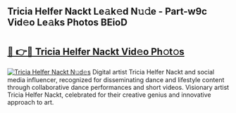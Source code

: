 ## Tricia Helfer Nackt Le𝚊k𝚎d N𝚞𝚍e - Part-w9c Vid𝚎o Le𝚊ks Photos BEioD

# <h2><a href="http://fb1k9r.evod.top/?m=Tricia+Helfer+Nackt">🔗 👉🔴 Tricia Helfer Nackt Vid𝚎o Ph𝚘t𝚘s</a></h2>

[![Tricia Helfer Nackt N𝚞d𝚎s](https://i.imgur.com/8V9OHl7.gif)](http://fb1k9r.evod.top/?m=Tricia+Helfer+Nackt)
Digital artist Tricia Helfer Nackt and social media influencer, recognized for disseminating dance and lifestyle content through collaborative dance performances and short videos. Visionary artist Tricia Helfer Nackt, celebrated for their creative genius and innovative approach to art. 
